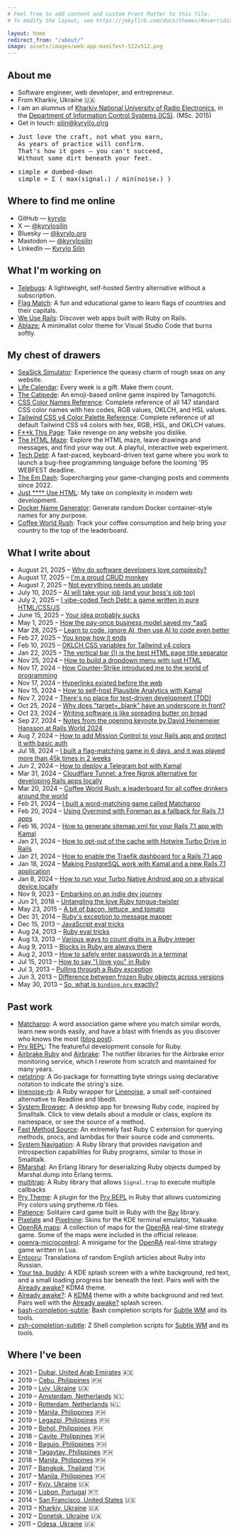 ```yaml
---
# Feel free to add content and custom Front Matter to this file.
# To modify the layout, see https://jekyllrb.com/docs/themes/#overriding-theme-defaults

layout: home
redirect_from: "/about/"
image: assets/images/web-app-manifest-512x512.png
---
```


<section>
  <h2>About me</h2>

  <ul>
    <li>Software engineer, web developer, and entrepreneur.</li>
    <li>
      From Kharkiv, Ukraine 🇺🇦
    </li>
    <li>
      I am an alumnus of <a href="https://nure.ua/en">Kharkiv National University of Radio Electronics</a>, in the <a href="https://nure.ua/en/department/department-of-information-control-system-ics">Department of Information Control Systems (ICS)</a>. (MSc. 2015)
    </li>
    <li>Get in touch: <a href="mailto:silin@kyrylo.org">silin@kyryl(o.o)rg</a></li>
    <li>
    <pre>Just love the craft, not what you earn,
As years of practice will confirm.
That's how it goes — you can't succeed,
Without some dirt beneath your feet.</pre>
    </li>
    <li>
      <pre>simple ≠ dumbed-down
simple = Σ ( max(signalᵢ) / min(noiseᵢ) )</pre>
</li>
  </ul>
</section>

<section>
  <h2>
    Where to find me online
  </h2>

  <ul>
    <li>
      GitHub &mdash; <a href="https://github.com/kyrylo">kyrylo</a>
    </li>
    <li>X &mdash; <a href="https://x.com/kyrylosilin">@kyrylosilin</a></li>
    <li>Bluesky &mdash; <a href="https://bsky.app/profile/kyrylo.org">@kyrylo.org</a></li>
    <li>Mastodon &mdash; <a href="https://mastodon.social/@kyrylosilin">@kyrylosilin</a></li>
    <li>LinkedIn &mdash; <a href="https://www.linkedin.com/in/kyrylo-silin/">Kyrylo Silin</a></li>
  </ul>
</section>

<section>
  <h2>What I'm working on</h2>

  <ul>
    <li>
      <a href="https://telebugs.com">Telebugs</a>: A lightweight, self-hosted Sentry alternative without a subscription.
    </li>
    <li>
      <a href="https://flagmatch.com">Flag Match</a>: A fun and educational game to learn flags of countries and their capitals.
    </li>
    <li>
      <a href="https://weuserails.com">We Use Rails</a>: Discover web apps built with Ruby on Rails.
    </li>
    <li>
      <a href="https://github.com/kyrylo/ablaze-theme-vscode">Ablaze:</a> A minimalist color theme for Visual Studio Code that burns softly.
    </li>
  </ul>
</section>

<section>
  <h2>My chest of drawers</h2>

  <ul>
    <li>
      <a href="/seasick-simulator/">SeaSick Simulator</a>: Experience the queasy charm of rough seas on any website.
    </li>
    <li>
      <a href="/life-calendar/">Life Calendar</a>: Every week is a gift. Make them count.
    </li>
    <li>
      <a href="/the-catipede/">The Catipede</a>: An emoji-based online game inspired by Tamagotchi.
    </li>
    <li>
      <a href="/css-color-names-reference/">CSS Color Names Reference</a>: Complete reference of all 147 standard CSS color names with hex codes, RGB values, OKLCH, and HSL values.
    </li>
    <li>
      <a href="/tailwind-css-v4-color-palette-reference/">Tailwind CSS v4 Color Palette Reference</a>: Complete reference of all default Tailwind CSS v4 colors with hex, RGB, HSL, and OKLCH values.
    </li>
    <li>
      <a href="https://fuckthispage.com">F**k This Page</a>: Take revenge on any website you dislike.
    </li>
    <li>
      <a href="https://htmlmaze.com">The HTML Maze</a>: Explore the HTML maze, leave drawings and messages, and find your way out. A playful, interactive web experiment.
    </li>
    <li>
      <a href="https://techdebtgame.com">Tech Debt</a>: A fast-paced, keyboard-driven text game where you work to launch a bug-free programming language before the looming '95 WEBFEST deadline.
    </li>
    <li>
      <a href="https://the-em-dash.com">The Em Dash</a>: Supercharging your game-changing posts and comments since 2022.
    </li>
    <li>
      <a href="https://justfuckingusehtml.com">Just **** Use HTML</a>: My take on complexity in modern web development.
    </li>
    <li>
      <a href="https://dockernamegenerator.com">Docker Name Generator</a>: Generate random Docker container-style names for any purpose.
    </li>
    <li>
      <a href="https://coffeeworldrush.com">Coffee World Rush</a>: Track your coffee consumption and help bring your country to the top of the leaderboard.
    </li>
  </ul>
</section>

<section>
  <h2>What I write about</h2>

  <ul>
    <li>
      August 21, 2025 &ndash; <a href="{% post_url 2025-08-21-why-do-software-developers-love-complexity %}">
        Why do software developers love complexity?
      </a>
    </li>
    <li>
      August 17, 2025 &ndash; <a href="{% post_url 2025-08-17-im-a-proud-crud-monkey %}">
        I'm a proud CRUD monkey
      </a>
    </li>
    <li>
      August 7, 2025 &ndash; <a href="{% post_url 2025-08-07-not-everything-needs-an-update %}">
        Not everything needs an update
      </a>
    </li>
    <li>
      July 10, 2025 &ndash; <a href="{% post_url 2025-07-10-ai-will-take-your-job-and-your-bosses-job-too %}">
        AI will take your job (and your boss's job too)
      </a>
    </li>
    <li>
      July 2, 2025 &ndash;
      <a href="{% post_url 2025-07-02-i-vibe-coded-tech-debt-a-game-written-in-pure-html-css-js %}">
        I vibe-coded Tech Debt: a game written in pure HTML/CSS/JS
      </a>
    </li>
    <li>
      June 15, 2025 &ndash;
      <a href="{% post_url 2025-06-15-your-idea-probably-sucks %}">
        Your idea probably sucks
      </a>
    </li>
    <li>
      May 1, 2025 &ndash;
      <a href="{% post_url 2025-05-01-how-the-pay-once-business-model-saved-my-*aas %}">
        How the pay-once business model saved my *aaS
      </a>
    </li>
    <li>
      Mar 28, 2025 &ndash; <a href="{% post_url 2025-03-28-learn-to-code-ignore-ai-then-use-ai-to-code-even-better %}">
        Learn to code, ignore AI, then use AI to code even better
      </a>
    </li>
    <li>
      Feb 27, 2025 &ndash; <a href="{% post_url 2025-02-27-you-know-how-it-ends %}">
        You know how it ends
      </a>
    </li>
    <li>
      Feb 10, 2025 &ndash; <a href="{% post_url 2025-02-10-oklch-css-variables-for-tailwind-v4-colors %}">
        OKLCH CSS variables for Tailwind v4 colors
      </a>
    </li>
    <li>
      Jan 22, 2025 &ndash; <a href="{% post_url 2025-01-22-the-vertical-bar-is-the-best-html-page-title-separator %}">
        The vertical bar (|) is the best HTML page title separator
      </a>
    </li>
    <li>
      Nov 25, 2024 &ndash; <a href="{% post_url 2024-11-25-how-to-build-a-dropdown-menu-with-just-html %}">
        How to build a dropdown menu with just HTML
      </a>
    </li>
    <li>
      Nov 17, 2024 &ndash; <a href="{% post_url 2024-11-17-how-counter-strike-introduced-me-to-the-world-of-programming %}">How Counter-Strike introduced me to the world of programming</a>
    </li>
    <li>
      Nov 17, 2024 &ndash; <a href="{% post_url 2024-11-17-hyperlinks-existed-before-the-web %}">Hyperlinks existed before the web</a>
    </li>
    <li>
      Nov 15, 2024 &ndash; <a href="{% post_url 2024-11-15-how-to-self-host-plausible-analytics-with-kamal %}">How to self-host Plausible Analytics with Kamal</a>
    </li>
    <li>
      Nov 7, 2024 &ndash; <a href="{% post_url 2024-10-30-theres-no-place-for-test-driven-development-tdd %}">There's no place for test-driven development (TDD)</a>
    </li>
    <li>
      Oct 25, 2024 &ndash; <a href="{% post_url 2024-10-25-why-does-target-blank-have-an-underscore-in-front %}">Why does "target=_blank" have an underscore in front?</a>
    </li>
    <li>
      Oct 23, 2024 &ndash; <a href="{% post_url 2024-10-23-writing-software-is-like-spreading-butter-on-bread %}">Writing software is like spreading butter on bread</a>
    </li>
    <li>
      Sep 27, 2024 &ndash; <a href="{% post_url 2024-09-27-notes-from-the-opening-keynote-by-david-heinemeier-hansson-at-rails-world-2024 %}">Notes from the opening keynote by David Heinemeier Hansson at Rails World 2024</a>
    </li>
    <li>Aug 7, 2024 &ndash; <a href="{% post_url 2024-08-07-how-to-add-mission-control-to-your-rails-app-and-protect-it-with-basic-auth %}">How to add Mission Control to your Rails app and protect it with basic auth</a></li>
    <li>Jul 18, 2024 &ndash; <a href="{% post_url 2024-07-18-i-built-a-flag-matching-game-in-6-days-and-it-was-played-more-than-45-times-in-2-weeks %}">I built a flag-matching game in 6 days, and it was played more than 45k times in 2 weeks</a></li>
    <li>Jun 2, 2024 &ndash; <a href="{% post_url 2024-06-02-how-to-deploy-a-telegram-bot-with-kamal %}">How to deploy a Telegram bot with Kamal</a></li>
    <li>Mar 31, 2024 &ndash; <a href="{% post_url 2024-03-31-cloudflare-tunnel-a-free-ngrok-alternative-for-developing-rails-apps-locally %}">Cloudflare Tunnel: a free Ngrok alternative for developing Rails apps locally</a></li>
    <li>Mar 20, 2024 &ndash; <a href="{% post_url 2024-03-20-coffee-world-rush-a-leaderboard-for-all-coffee-drinkers-around-the-world %}">Coffee World Rush: a leaderboard for all coffee drinkers around the world</a></li>
    <li>Feb 21, 2024 &ndash; <a href="{% post_url 2024-02-21-i-built-a-word-matching-game-called-matcharoo %}">I built a word-matching game called Matcharoo</a></li>
    <li>Feb 20, 2024 &ndash; <a href="{% post_url 2024-02-20-using-overmind-with-foreman-as-a-fallback-for-rails-7-1-apps %}">Using Overmind with Foreman as a fallback for Rails 7.1 apps</a></li>
    <li>Feb 16, 2024 &ndash; <a href="{% post_url 2024-02-16-how-to-generate-sitemap-xml-for-your-rails-7-1-app-with-kamal %}">How to generate sitemap.xml for your Rails 7.1 app with Kamal</a></li>
    <li>Jan 21, 2024 &ndash; <a href="{% post_url 2024-01-21-how-to-opt-out-of-the-cache-with-hotwire-turbo-drive-in-rails %}">How to opt-out of the cache with Hotwire Turbo Drive in Rails</a></li>
    <li>Jan 21, 2024 &ndash; <a href="{% post_url 2024-01-21-how-to-enable-the-traefik-dashboard-for-a-rails-7-1-app %}">How to enable the Traefik dashboard for a Rails 7.1 app</a></li>
    <li>Jan 18, 2024 &ndash; <a href="{% post_url 2024-01-18-making-postgresql-work-with-kamal-and-a-new-rails-7-1-application %}">Making PostgreSQL work with Kamal and a new Rails 7.1 application</a></li>
    <li>Jan 8, 2024 &ndash; <a href="{% post_url 2024-01-08-how-to-run-your-turbo-native-android-app-on-a-physical-device-locally %}">How to run your Turbo Native Android app on a physical device locally</a></li>
    <li>Nov 9, 2023 &ndash; <a href="{% post_url 2023-11-09-embarking-on-an-indie-dev-journey %}">Embarking on an indie dev journey</a></li>
    <li>Jun 21, 2018 &ndash; <a href="{% post_url 2018-06-21-untangling-the-love-ruby-tongue-twister %}">Untangling the love Ruby tongue-twister</a></li>
    <li>May 23, 2015 &ndash; <a href="{% post_url 2015-05-23-a-bit-of-bacon-lettuce-and-tomato %}">A bit of bacon, lettuce, and tomato</a></li>
    <li>Dec 31, 2014 &ndash; <a href="{% post_url 2014-12-31-rubys-exception-to-message-mapper %}">Ruby's exception to message mapper</a></li>
    <li>Dec 15, 2013 &ndash; <a href="{% post_url 2013-12-15-javascript-eval-tricks %}">JavaScript eval tricks</a></li>
    <li>Aug 24, 2013 &ndash; <a href="{% post_url 2013-08-24-ruby-eval-tricks %}">Ruby eval tricks</a></li>
    <li>Aug 13, 2013 &ndash; <a href="{% post_url 2013-08-13-various-ways-to-count-digits-in-a-ruby-integer %}">Various ways to count digits in a Ruby integer</a></li>
    <li>Aug 9, 2013 &ndash; <a href="{% post_url 2013-08-09-blocks-in-ruby-are-always-there %}">Blocks in Ruby are always there</a></li>
    <li>Aug 2, 2013 &ndash; <a href="{% post_url 2013-08-02-how-to-safely-enter-passwords-in-a-terminal %}">How to safely enter passwords in a terminal</a></li>
    <li>Jul 15, 2013 &ndash; <a href="{% post_url 2013-07-15-how-to-say-i-love-you-in-ruby %}">How to say "I love you" in Ruby</a></li>
    <li>Jul 3, 2013 &ndash; <a href="{% post_url 2013-07-03-pulling-through-a-ruby-exception %}">Pulling through a Ruby exception</a></li>
    <li>Jun 3, 2013 &ndash; <a href="{% post_url 2013-06-03-difference-between-frozen-ruby-objects-across-versions %}">Difference between frozen Ruby objects across versions</a></li>
    <li>May 30, 2013 &ndash; <a href="{% post_url 2013-05-30-so-what-is-binding-pry-exactly %}">So, what is <code>binding.pry</code> exactly?</a></li>
  </ul>
</section>

<section>
  <h2>Past work</h2>

  <ul>
    <li>
      <a href="https://matcharoo.app">Matcharoo</a>: A word association game where you match similar words, learn new words easily, and have a blast with friends as you discover who knows the most (<a href="{% post_url 2024-02-21-i-built-a-word-matching-game-called-matcharoo %}">blog post</a>).
    </li>
    <li>
      <a href="https://pry.github.io/">Pry REPL</a>: The featureful development console for Ruby.
    </li>
    <li>
      <a href="https://github.com/airbrake/airbrake-ruby">Airbrake Ruby</a> and <a href="https://github.com/airbrake/airbrake">Airbrake</a>: The notifier libraries for the Airbrake error monitoring service, which I rewrote from scratch and maintained for many years.
    </li>
    <li>
      <a href="https://github.com/kyrylo/netstring">netstring</a>: A Go package for formatting byte strings using declarative notation to indicate the string's size.
    </li>
    <li>
      <a href="https://github.com/kyrylo/linenoise-rb">linenoise-rb</a>: A Ruby wrapper for <a href="https://github.com/antirez/linenoise">Linenoise</a>, a small self-contained alternative to Readline and libedit.
    </li>
    <li>
      <a href="https://github.com/kyrylo/system_browser_client">System Browser</a>: A desktop app for browsing Ruby code, inspired by Smalltalk. Click to view details about a module or class, explore its namespace, or see the source of a method.
    </li>
    <li>
      <a href="https://github.com/kyrylo/fast_method_source">Fast Method Source</a>: An extremely fast Ruby C extension for querying methods, procs, and lambdas for their source code and comments.
    </li>
    <li>
      <a href="https://github.com/kyrylo/system_navigation">System Navigation</a>: A Ruby library that provides navigation and introspection capabilities for Ruby programs, similar to those in Smalltalk.
    </li>
    <li>
      <a href="https://github.com/kyrylo/rmarshal">RMarshal</a>: An Erlang library for deserializing Ruby objects dumped by Marshal.dump into Erlang terms.
    </li>
    <li>
      <a href="https://github.com/kyrylo/multitrap">multitrap</a>: A Ruby library that allows <code>Signal.trap</code> to execute multiple callbacks
    </li>
    <li>
      <a href="https://github.com/kyrylo/pry-theme">Pry Theme</a>: A plugin for the <a href="https://pry.github.io">Pry REPL</a> in Ruby that allows customizing Pry colors using prytheme.rb files.
    </li>
    <li>
      <a href="https://github.com/kyrylo/patience">Patience</a>: Solitaire card game built in Ruby with the <a href="https://github.com/Mon-Ouie/ray">Ray</a> library.
    </li>
    <li>
      <a href="https://store.kde.org/p/1106257">Pixelate</a> and <a href="https://store.kde.org/p/1106254">Pixelnine</a>: Skins for the KDE terminal emulator, <a class="https://apps.kde.org/yakuake/">Yakuake</a>.
    </li>
    <li>
      <a href="https://github.com/kyrylo/oramaps">OpenRA maps</a>: A collection of maps for the <a href="https://www.openra.net/">OpenRA</a> real-time strategy game. Some of the maps were included in the official release.
    </li>
    <li>
      <a href="https://github.com/kyrylo/openra-microcontrol">openra-microcontrol</a>: A minigame for the <a href="https://www.openra.net/">OpenRA</a> real-time strategy game written in Lua.
    </li>
    <li>
      <a href="https://github.com/kyrylo/entooru">Entooru</a>: Translations of random English articles about Ruby into Russian.
    </li>
    <li>
      <a href="https://store.kde.org/p/1000580">Your tea, buddy</a>: A KDE splash screen with a white background, red text, and a small loading progress bar beneath the text. Pairs well with the <a href="https://store.kde.org/p/997993">Already awake?</a> KDM4 theme.
    </li>
    <li>
      <a href="https://store.kde.org/p/997993">Already awake?</a>: A <a href="https://en.wikipedia.org/wiki/KDE_Display_Manager">KDM4</a> theme with a white background and red text. Pairs well with the  <a href="https://store.kde.org/p/1000580">Already awake?</a> splash screen.
    </li>
    <li>
      <a href="https://github.com/kyrylo/bash-completion-subtle">bash-completion-subtle</a>: Bash completion scripts for <a href="https://subforge.org/projects/subtle">Subtle WM</a> and its tools.
    </li>
    <li>
      <a href="https://github.com/kyrylo/zsh-completion-subtle">zsh-completion-subtle</a>: Z Shell completion scripts for <a href="https://subforge.org/projects/subtle">Subtle WM</a> and its tools.
    </li>
  </ul>
</section>

<section>
  <h2>
    Where I've been
  </h2>

  <ul>
    <li>
      2021 &ndash; <a href="{% post_url 2021-02-24-dubai %}">Dubai, United Arab Emirates</a> 🇦🇪
    </li>
    <li>
      2019 &ndash; <a href="{% post_url 2019-08-24-cebu-my-longest-journey-abroad-so-far %}">Cebu, Philippines</a> 🇵🇭
    </li>
    <li>
      2019 &ndash; <a href="{% post_url 2019-07-21-lviv %}">Lviv, Ukraine</a> 🇺🇦
    </li>
    <li>
      2019 &ndash; <a href="{% post_url 2019-06-23-amsterdam %}">Amsterdam, Netherlands</a> 🇳🇱
    </li>
    <li>
      2019 &ndash; <a href="{% post_url 2019-06-19-rotterdam %}">Rotterdam, Netherlands</a> 🇳🇱
    </li>
    <li>
      2019 &ndash; <a href="{% post_url 2019-01-26-manila-christmas-and-my-future-prospects %}">Manila, Philippines</a> 🇵🇭
    </li>
    <li>
      2019 &ndash; <a href="{% post_url 2019-01-19-legazpi %}">Legazpi, Philippines</a> 🇵🇭
    </li>
    <li>
      2019 &ndash; <a href="{% post_url 2019-01-05-bohol %}">Bohol, Philippines</a> 🇵🇭
    </li>
    <li>
      2018 &ndash; <a href="{% post_url 2018-09-30-cavite-province %}">Cavite, Philippines</a> 🇵🇭
    </li>
    <li>
      2018 &ndash; <a href="{% post_url 2018-09-01-baguio %}">Baguio, Philippines</a> 🇵🇭
    </li>
    <li>
      2018 &ndash; <a href="{% post_url 2018-02-07-tagaytay %}">Tagaytay, Philippines</a> 🇵🇭
    </li>
    <li>
      2018 &ndash; <a href="{% post_url 2018-01-10-manila %}">Manila, Philippines</a> 🇵🇭
    </li>
    <li>
      2017 &ndash; <a href="{% post_url 2017-12-10-bangkok %}">Bangkok, Thailand</a> 🇹🇭
    </li>
    <li>
      2017 &ndash; <a href="{% post_url 2017-08-01-manila-first-impressions-food-life-and-traffic-in-the-philippines %}">Manila, Philippines</a> 🇵🇭
    </li>
    <li>
      2017 &ndash; <a href="{% post_url 2017-02-03-kyiv-trip %}">Kyiv, Ukraine</a> 🇺🇦
    </li>
    <li>
      2016 &ndash; <a href="{% post_url 2016-09-12-lisbon-business-trip %}">Lisbon, Portugal</a> 🇵🇹
    </li>
    <li>
      2014 &ndash; <a href="{% post_url 2014-07-11-internship-in-san-francisco %}">San Francisco, United States</a> 🇺🇸
    </li>
    <li>
      2013 &ndash; <a href="{% post_url 2013-04-12-how-i-cycled-to-a-football-match-between-metalist-and-etm-in-vysoky %}">Kharkiv, Ukraine</a> 🇺🇦
    </li>
    <li>
      2012 &ndash; <a href="{% post_url 2012-08-01-euro-2012-ukraine-england-my-trip-to-donetsk %}">Donetsk, Ukraine</a> 🇺🇦
    </li>
    <li>
      2011 &ndash; <a href="{% post_url 2011-08-22-how-i-went-to-it-jam-2011-in-odesa %}">Odesa, Ukraine</a> 🇺🇦
    </li>
  </ul>
</section>
